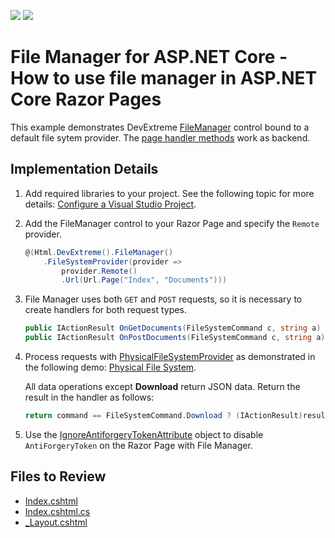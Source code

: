 <!-- default badges list -->
[![](https://img.shields.io/badge/Open_in_DevExpress_Support_Center-FF7200?style=flat-square&logo=DevExpress&logoColor=white)](https://supportcenter.devexpress.com/ticket/details/T848278)
[![](https://img.shields.io/badge/📖_How_to_use_DevExpress_Examples-e9f6fc?style=flat-square)](https://docs.devexpress.com/GeneralInformation/403183)
<!-- default badges end -->
# File Manager for ASP.NET Core - How to use file manager in ASP.NET Core Razor Pages

This example demonstrates DevExtreme [FileManager](https://docs.devexpress.com/AspNetCore/401320/devextreme-based-controls/controls/file-manager) control bound to a default file sytem provider. The [page handler methods](https://docs.microsoft.com/en-us/aspnet/core/razor-pages/?view=aspnetcore-3.1&tabs=visual-studio#multiple-handlers-per-page) work as backend. 

## Implementation Details

1. Add required libraries to your project. See the following topic for more details: [Configure a Visual Studio Project](https://docs.devexpress.com/AspNetCore/401026/devextreme-based-controls/get-started/configure-a-visual-studio-project).

2. Add the FileManager control to your Razor Page and specify the `Remote` provider.
    ```cs
    @(Html.DevExtreme().FileManager()
        .FileSystemProvider(provider =>
            provider.Remote()
            .Url(Url.Page("Index", "Documents")))
    ```

3. File Manager uses both `GET` and `POST` requests, so it is necessary to create handlers for both request types.

    ```cs
    public IActionResult OnGetDocuments(FileSystemCommand c, string a) => ProcessFileApiRequest(c, a);
    public IActionResult OnPostDocuments(FileSystemCommand c, string a) => ProcessFileApiRequest(c, a);
    ```
4. Process requests with [PhysicalFileSystemProvider](https://docs.devexpress.com/AspNetCore/DevExtreme.AspNet.Mvc.FileManagement.PhysicalFileSystemProvider) as demonstrated in the following demo: [Physical File System](https://demos.devexpress.com/ASPNetCore/Demo/FileManager/BindingToFileSystem/).
  
    All data operations except **Download** return JSON data. Return the result in the handler as follows:
    
    ```cs
    return command == FileSystemCommand.Download ? (IActionResult)result : new JsonResult(result);
    ```
5. Use the [IgnoreAntiforgeryTokenAttribute](https://docs.microsoft.com/en-us/dotnet/api/microsoft.aspnetcore.mvc.ignoreantiforgerytokenattribute?view=aspnetcore-3.1) object to disable `AntiForgeryToken` on the Razor Page with File Manager.

## Files to Review

* [Index.cshtml](./CS/T846603/Pages/Index.cshtml)
* [Index.cshtml.cs](./CS/T846603/Pages/Index.cshtml.cs)
* [_Layout.cshtml](./CS/T846603/Pages/Shared/_Layout.cshtml)
